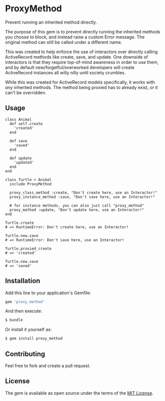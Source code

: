 # ProxyMethod

Prevent running an inherited method directly.

The purpose of this gem is to prevent directly running the inherited
methods you choose to block, and instead raise a custom Error message.
The original method can still be called under a different name.

This was created to help enforce the use of interactors over directly
calling ActiveRecord methods like create, save, and update. One downside
of interactors is that they require top-of-mind awareness in order to use
them, and by default new/forgetful/overworked developers will create
ActiveRecord instances all willy nilly until society crumbles.

While this was created for ActiveRecord models specifically, it works
with *any* inherited methods. The method being proxied has to already
exist, or it can't be overridden.

## Usage

    class Animal
      def self.create
        'created'
      end
    
      def save
        'saved'
      end
      
      def update
        'updated'
      end
    end
    
    class Turtle < Animal
      include ProxyMethod
    
      proxy_class_method :create, "Don't create here, use an Interactor!"
      proxy_instance_method :save, "Don't save here, use an Interactor!"
      
      # for instance methods, you can also just call "proxy_method"
      proxy_method :update, "Don't update here, use an Interactor!"
    end
    
    Turtle.create
    # => RuntimeError: Don't create here, use an Interactor!
    
    Turtle.new.save
    # => RuntimeError: Don't save here, use an Interactor!
    
    Turtle.proxied_create
    # => 'created'
    
    Turtle.new.save
    # => 'saved'


## Installation
Add this line to your application's Gemfile:

```ruby
gem 'proxy_method'
```

And then execute:
```bash
$ bundle
```

Or install it yourself as:
```bash
$ gem install proxy_method
```

## Contributing
Feel free to fork and create a pull request. 

## License
The gem is available as open source under the terms of the [MIT License](https://opensource.org/licenses/MIT).
